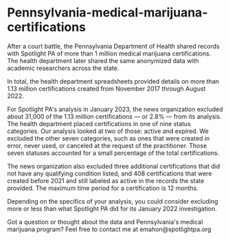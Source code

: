 # Pennsylvania-medical-marijuana-certifications
<p>After a court battle, the Pennsylvania Department of Health shared records with Spotlight PA of more than 1 million medical marijuana certifications. The health department later shared the same anonymized data with academic researchers across the state. </p>
<p>In total, the health department spreadsheets provided details on more than 1.13 million certifications created from November 2017 through August 2022.</p>
<p>For Spotlight PA's analysis in January 2023, the news organization excluded about 31,000 of the 1.13 million certifications — or 2.8% — from its analysis. The health department placed certifications in one of nine status categories. Our analysis looked at two of those: active and expired. We excluded the other seven categories, such as ones that were created in error, never used, or canceled at the request of the practitioner. Those seven statuses accounted for a small percentage of the total certifications.</p>
<p>The news organization also excluded three additional certifications that did not have any qualifying condition listed, and 408 certifications that were created before 2021 and still labeled as active in the records the state provided. The maximum time period for a certification is 12 months.</p>
<p>Depending on the specifics of your analysis, you could consider excluding more or less than what Spotlight PA did for its January 2022 investigation.</p>
<p>Got a question or thought about the data and Pennsylvania's medical marijuana program? Feel free to contact me at emahon@spotlightpa.org</p>



